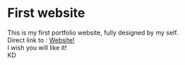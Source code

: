 # First website


This is my first portfolio website, fully designed by my self.
<br>
Direct link to : <a href="https://kacperduniewiczportfolio.000webhostapp.com/">Website!</a>
<br>
I wish you will like it!
<br>
KD
